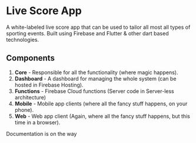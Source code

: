 # Live Score App

A white-labeled live score app that can be used to tailor all most all types of sporting events. Built using Firebase and Flutter & other dart based technologies.

## Components

1. **Core** - Responsible for all the functionality (where magic happens).
2. **Dashboard** - A dashboard for managing the whole system (can be hosted in Firebase Hosting).
3. **Functions** - Firebase Cloud functions (Server code in Server-less architecture)
4. **Mobile** - Mobile app clients (where all the fancy stuff happens, on your phone).
5. **Web** - Web app client (Again, where all the fancy stuff happens, but this time in a browser).

Documentation is on the way

